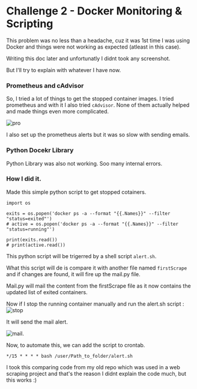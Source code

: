 # Challenge 2 - Docker Monitoring & Scripting

This problem was no less than a headache, cuz it was 1st time I was using Docker and things were not working as expected (atleast in this case).

Writing this doc later and unfortunatly I didnt took any screenshot.

But I'll try to explain with whatever I have now.

### Prometheus and cAdvisor

So, I tried a lot of things to get the stopped container images. I tried prometheus and with it I also tried ```cAdvisor```. None of them actually helped and made things even more complicated. 

![pro](/Screenshot%20from%202024-01-11%2019-59-42.png)

I also set up the prometheus alerts but it was so slow with sending emails.

### Python Docekr Library

Python Library was also not working. Soo many internal errors.

### How I did it.

Made this simple python script to get stopped cotainers.
~~~
import os

exits = os.popen('docker ps -a --format "{{.Names}}" --filter "status=exited"')
# active = os.popen('docker ps -a --format "{{.Names}}" --filter "status=running"')

print(exits.read())
# print(active.read())
~~~

This python script will be trigerred by a shell script ```alert.sh```.

What this script will de is compare it with another file named ```firstScrape``` and if changes are found, it will fire up the mail.py file.

Mail.py will mail the content from the firstScrape file as it now contains the updated list of exited containers.

Now if I stop the running container manually and run the alert.sh script : 
![stop](/Screenshot%20from%202024-01-11%2021-05-55.png)

It will send the mail alert.

![mail](/Screenshot%20from%202024-01-11%2021-07-18.png).

Now, to automate this, we can add the script to crontab.

~~~
*/15 * * * * bash /user/Path_to_folder/alert.sh
~~~

I took this comparing code from my old repo which was used in a web scraping project and that's the reason I didnt explain the code much, but this works :)